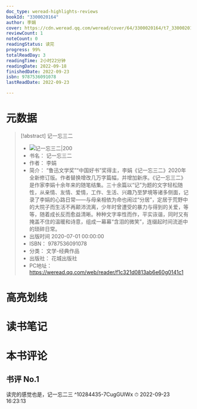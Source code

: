 ```yaml
---
doc_type: weread-highlights-reviews
bookId: "3300020164"
author: 李娟
cover: https://cdn.weread.qq.com/weread/cover/64/3300020164/t7_3300020164.jpg
reviewCount: 1
noteCount: 0
readingStatus: 读完
progress: 99%
totalReadDay: 3
readingTime: 2小时22分钟
readingDate: 2022-09-18
finishedDate: 2022-09-23
isbn: 9787536091078
lastReadDate: 2022-09-23

---
```

# 元数据
> [!abstract] 记一忘三二
> - ![ 记一忘三二|200](https://cdn.weread.qq.com/weread/cover/64/3300020164/t7_3300020164.jpg)
> - 书名： 记一忘三二
> - 作者： 李娟
> - 简介： “鲁迅文学奖”“中国好书”奖得主，李娟《记一忘三二》2020年全新修订版。作者替换增改几万字篇幅，并增加新序。《记一忘三二》是作家李娟十余年来的随笔结集。三十余篇以“记”为题的文字轻松随性，从亲情、友情、爱情，工作、生活、兴趣乃至梦境等诸多侧面，记录了李娟的心路日常——与母亲相依为命也闹过“分居”，定居于荒野中的大院子而生活不再颠沛流离，少年时曾遭受的暴力与得到的关爱，等等，随着成长反而愈益清晰。种种文字率性而作，平实诙谐，同时又有掩盖不住的温暖和诗意，组成一幕幕“含泪的微笑”，连缀起时间流逝中的琐碎日常。
> - 出版时间 2020-07-01 00:00:00
> - ISBN： 9787536091078
> - 分类： 文学-经典作品
> - 出版社： 花城出版社
> - PC地址：https://weread.qq.com/web/reader/f1c321d0813ab6e60g0141c1

# 高亮划线

# 读书笔记

# 本书评论

## 书评 No.1 
读完的感觉也是，记一忘二三 ^10284435-7CugGUlWx
⏱ 2022-09-23 16:23:13
